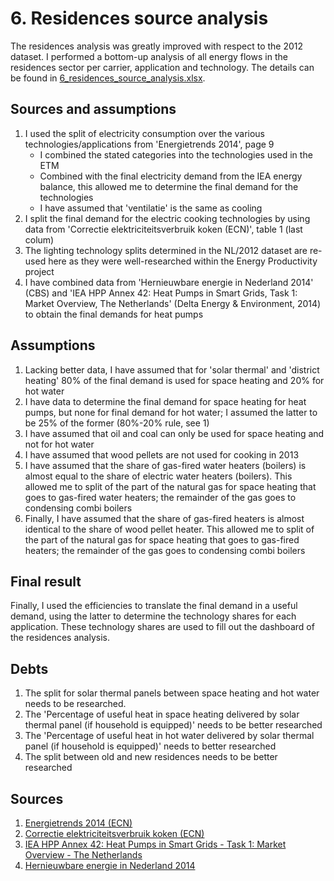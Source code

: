 # 6. Residences source analysis

The residences analysis was greatly improved with respect to the 2012 dataset. I performed a bottom-up analysis of all energy flows in the residences sector per carrier, application and technology. The details can be found in [6_residences_source_analysis.xlsx](6_residences_source_analysis.xlsx).

			## Sources and assumptions		1. I used the split of electricity consumption over the various technologies/applications from 'Energietrends 2014', page 9	   -	I combined the stated categories into the technologies used in the ETM   -	Combined with the final electricity demand from the IEA energy balance, this allowed me to determine the final demand for the technologies   -	I have assumed that 'ventilatie' is the same as cooling2.	I split the final demand for the electric cooking technologies by using data from 'Correctie elektriciteitsverbruik koken (ECN)', table 1 (last colum)3.	The lighting technology splits determined in the NL/2012 dataset are re-used here as they were well-researched within the Energy Productivity project4.	I have combined data from 'Hernieuwbare energie in Nederland 2014' (CBS) and 'IEA HPP Annex 42: Heat Pumps in Smart Grids, Task 1: Market Overview, The Netherlands' (Delta Energy & Environment, 2014) to obtain the final demands for heat pumps				##	Assumptions				1.	Lacking better data, I have assumed that for 'solar thermal' and 'district heating' 80% of the final demand is used for space heating and 20% for hot water2.	I have data to determine the final demand for space heating for heat pumps, but none for final demand for hot water; I assumed the latter to be 25% of the former (80%-20% rule, see 1)3.	I have assumed that oil and coal can only be used for space heating and not for hot water4.	I have assumed that wood pellets are not used for cooking in 20135.	I have assumed that the share of gas-fired water heaters (boilers) is almost equal to the share of electric water heaters (boilers). This allowed me to split of the part of the natural gas for space heating that goes to gas-fired water heaters; the remainder of the gas goes to condensing combi boilers6.	Finally, I have assumed that the share of gas-fired heaters is almost identical to the share of wood pellet heater. This allowed me to split of the part of the natural gas for space heating that goes to gas-fired heaters; the remainder of the gas goes to condensing combi boilers				## Final result					Finally, I used the efficiencies to translate the final demand in a useful demand, using the latter to determine the technology shares for each application. These technology shares are used to fill out the dashboard of the residences analysis.

## Debts

1. The split for solar thermal panels between space heating and hot water needs to be researched.
2. The 'Percentage of useful heat in space heating delivered by solar thermal panel (if household is equipped)' needs to be better researched
3. The 'Percentage of useful heat in hot water delivered by solar thermal panel (if household is equipped)' needs to better researched
4. The split between old and new residences needs to be better researched

## Sources

1. [Energietrends 2014 (ECN)](http://refman.et-model.com/publications/2027)
2. [Correctie elektriciteitsverbruik koken (ECN)](http://refman.et-model.com/publications/2028)
3. [IEA HPP Annex 42: Heat Pumps in Smart Grids - Task 1: Market Overview - The Netherlands](http://refman.et-model.com/publications/2029)
4. [Hernieuwbare energie in Nederland 2014](http://refman.et-model.com/publications/2030)






